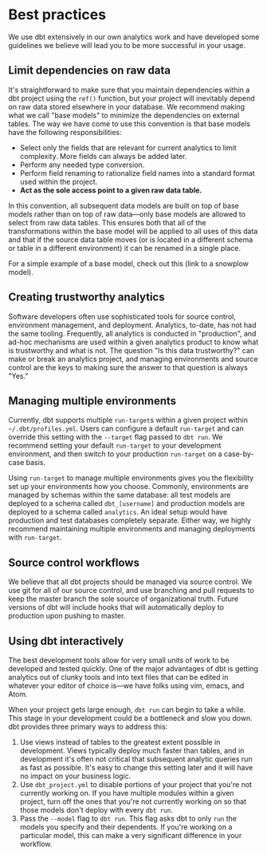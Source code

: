 # Best practices #

We use dbt extensively in our own analytics work and have developed some guidelines we believe will lead you to be more successful in your usage.

## Limit dependencies on raw data

It's straightforward to make sure that you maintain dependencies within a dbt project using the `ref()` function, but your project will inevitably depend on raw data stored elsewhere in your database. We recommend making what we call "base models" to minimize the dependencies on external tables. The way we have come to use this convention is that base models have the following responsibilities:

- Select only the fields that are relevant for current analytics to limit complexity. More fields can always be added later.
- Perform any needed type conversion.
- Perform field renaming to rationalize field names into a standard format used within the project.
- **Act as the sole access point to a given raw data table.**

In this convention, all subsequent data models are built on top of base models rather than on top of raw data—only base models are allowed to select from raw data tables. This ensures both that all of the transformations within the base model will be applied to all uses of this data and that if the source data table moves (or is located in a different schema or table in a different environment) it can be renamed in a single place.

For a simple example of a base model, check out this (link to a snowplow model).

## Creating trustworthy analytics

Software developers often use sophisticated tools for source control, environment management, and deployment. Analytics, to-date, has not had the same tooling. Frequently, all analytics is conducted in "production", and ad-hoc mechanisms are used within a given analytics product to know what is trustworthy and what is not. The question "Is this data trustworthy?" can make or break an analytics project, and managing environments and source control are the keys to making sure the answer to that question is always "Yes."

## Managing multiple environments

Currently, dbt supports multiple `run-target`s within a given project within `~/.dbt/profiles.yml`. Users can configure a default `run-target` and can override this setting with the `--target` flag passed to `dbt run`. We recommend setting your default `run-target` to your development environment, and then switch to your production `run-target` on a case-by-case basis.

Using `run-target` to manage multiple environments gives you the flexibility set up your environments how you choose. Commonly, environments are managed by schemas within the same database: all test models are deployed to a schema called `dbt_[username]` and production models are deployed to a schema called `analytics`. An ideal setup would have production and test databases completely separate. Either way, we highly recommend maintaining multiple environments and managing deployments with `run-target`.

## Source control workflows

We believe that all dbt projects should be managed via source control. We use git for all of our source control, and use branching and pull requests to keep the master branch the sole source of organizational truth. Future versions of dbt will include hooks that will automatically deploy to production upon pushing to master.

## Using dbt interactively

The best development tools allow for very small units of work to be developed and tested quickly. One of the major advantages of dbt is getting analytics out of clunky tools and into text files that can be edited in whatever your editor of choice is—we have folks using vim, emacs, and Atom.

When your project gets large enough, `dbt run` can begin to take a while. This stage in your development could be a bottleneck and slow you down. dbt provides three primary ways to address this:

1. Use views instead of tables to the greatest extent possible in development. Views typically deploy much faster than tables, and in development it's often not critical that subsequent analytic queries run as fast as possible. It's easy to change this setting later and it will have no impact on your business logic.
1. Use `dbt_project.yml` to disable portions of your project that you're not currently working on. If you have multiple modules within a given project, turn off the ones that you're not currently working on so that those models don't deploy with every `dbt run`.
1. Pass the `--model` flag to `dbt run`. This flag asks dbt to only `run` the models you specify and their dependents. If you're working on a particular model, this can make a very significant difference in your workflow.
